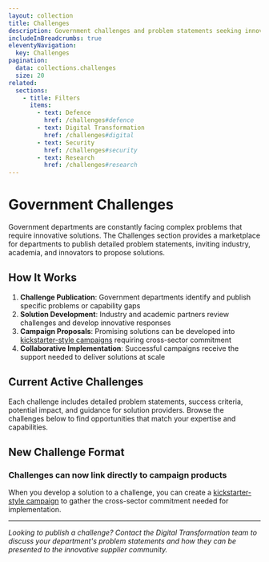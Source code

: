 ```yaml
---
layout: collection
title: Challenges
description: Government challenges and problem statements seeking innovative solutions from industry and academia
includeInBreadcrumbs: true
eleventyNavigation:
  key: Challenges
pagination:
  data: collections.challenges
  size: 20
related:
  sections:
    - title: Filters
      items:
        - text: Defence
          href: /challenges#defence
        - text: Digital Transformation
          href: /challenges#digital
        - text: Security
          href: /challenges#security
        - text: Research
          href: /challenges#research
---
```


# Government Challenges

Government departments are constantly facing complex problems that require innovative solutions. The Challenges section provides a marketplace for departments to publish detailed problem statements, inviting industry, academia, and innovators to propose solutions.

## How It Works

1. **Challenge Publication**: Government departments identify and publish specific problems or capability gaps
2. **Solution Development**: Industry and academic partners review challenges and develop innovative responses
3. **Campaign Proposals**: Promising solutions can be developed into [kickstarter-style campaigns](/catalogue) requiring cross-sector commitment
4. **Collaborative Implementation**: Successful campaigns receive the support needed to deliver solutions at scale

## Current Active Challenges

Each challenge includes detailed problem statements, success criteria, potential impact, and guidance for solution providers. Browse the challenges below to find opportunities that match your expertise and capabilities.

<div class="govuk-notification-banner govuk-notification-banner--success" role="region" aria-labelledby="govuk-notification-banner-title" data-module="govuk-notification-banner">
  <div class="govuk-notification-banner__header">
    <h2 class="govuk-notification-banner__title" id="govuk-notification-banner-title">
      New Challenge Format
    </h2>
  </div>
  <div class="govuk-notification-banner__content">
    <h3 class="govuk-notification-banner__heading">
      Challenges can now link directly to campaign products
    </h3>
    <p class="govuk-body">When you develop a solution to a challenge, you can create a <a class="govuk-notification-banner__link" href="/catalogue">kickstarter-style campaign</a> to gather the cross-sector commitment needed for implementation.</p>
  </div>
</div>

---

_Looking to publish a challenge? Contact the Digital Transformation team to discuss your department's problem statements and how they can be presented to the innovative supplier community._
